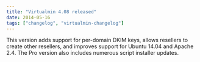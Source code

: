 ```yaml
---
title: "Virtualmin 4.08 released"
date: 2014-05-16
tags: ["changelog", "virtualmin-changelog"]
---
```


This version adds support for per-domain DKIM keys, allows resellers to create other resellers, and improves support for Ubuntu 14.04 and Apache 2.4. The Pro version also includes numerous script installer updates.
